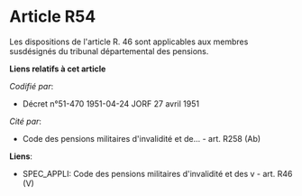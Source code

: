 # Article R54

Les dispositions de l'article R. 46 sont applicables aux membres susdésignés du tribunal départemental des pensions.

**Liens relatifs à cet article**

_Codifié par_:

  - Décret n°51-470 1951-04-24 JORF 27 avril 1951

_Cité par_:

  - Code des pensions militaires d'invalidité et de... - art. R258 (Ab)

**Liens**:

  - SPEC_APPLI: Code des pensions militaires d'invalidité et des v - art. R46 (V)
